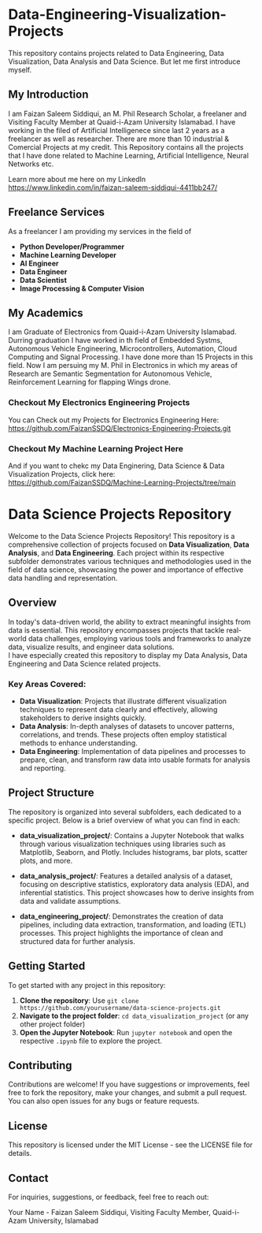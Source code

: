 # Data-Engineering-Visualization-Projects
This repository contains projects related to Data Engineering, Data Visualization, Data Analysis and Data Science. But let me first introduce myself.


## **My Introduction**
I am Faizan Saleem Siddiqui, an M. Phil Research Scholar, a freelaner and  Visiting Faculty Member at Quaid-i-Azam University Islamabad. I have working in the filed of Artificial Intelligenece since last 2 years as a freelancer as well as researcher. There are more than 10 industrial & Comercial Projects at my credit.
This Repository contains all the projects that I have done related to Machine Learning, Artificial Intelligence, Neural Networks etc. 

Learn more about me here on my LinkedIn
<br>
https://www.linkedin.com/in/faizan-saleem-siddiqui-4411bb247/


## **Freelance Services**
As a freelancer I am providing my services in the field of
- **Python Developer/Programmer**
- **Machine Learning Developer**
- **AI Engineer**
- **Data Engineer**
- **Data Scientist**
- **Image Processing & Computer Vision**

## **My Academics**
I am Graduate of Electronics from Quaid-i-Azam University Islamabad. Durring graduation I have worked in th field of Embedded Systms, Autonomous Vehicle Engineering, Microcontrollers, Automation, Cloud Computing and Signal Processing. I have done more than 15 Projects in this field. 
Now I am persuing my M. Phil in Electronics in which my areas of Research are Semantic Segmentation for Autonomous Vehicle, Reinforcement Learning for flapping Wings drone.

### **Checkout My Electronics Engineering Projects**
You can Check out my Projects for Electronics Engineering Here:
<br>
https://github.com/FaizanSSDQ/Electronics-Engineering-Projects.git

### **Checkout My Machine Learning Project Here**
And if you want to chekc my Data Enginering, Data Science & Data Visualization Projects, click here:
<br>
https://github.com/FaizanSSDQ/Machine-Learning-Projects/tree/main



# Data Science Projects Repository

Welcome to the Data Science Projects Repository! This repository is a comprehensive collection of projects focused on **Data Visualization**, **Data Analysis**, and **Data Engineering**. Each project within its respective subfolder demonstrates various techniques and methodologies used in the field of data science, showcasing the power and importance of effective data handling and representation.

## Overview

In today's data-driven world, the ability to extract meaningful insights from data is essential. This repository encompasses projects that tackle real-world data challenges, employing various tools and frameworks to analyze data, visualize results, and engineer data solutions. 
<br>
I have especially created this repository to display my Data Analysis, Data Engineering and Data Science related projects.

### Key Areas Covered:

- **Data Visualization**: Projects that illustrate different visualization techniques to represent data clearly and effectively, allowing stakeholders to derive insights quickly.
- **Data Analysis**: In-depth analyses of datasets to uncover patterns, correlations, and trends. These projects often employ statistical methods to enhance understanding.
- **Data Engineering**: Implementation of data pipelines and processes to prepare, clean, and transform raw data into usable formats for analysis and reporting.

## Project Structure

The repository is organized into several subfolders, each dedicated to a specific project. Below is a brief overview of what you can find in each:

- **data_visualization_project/**: Contains a Jupyter Notebook that walks through various visualization techniques using libraries such as Matplotlib, Seaborn, and Plotly. Includes histograms, bar plots, scatter plots, and more.
  
- **data_analysis_project/**: Features a detailed analysis of a dataset, focusing on descriptive statistics, exploratory data analysis (EDA), and inferential statistics. This project showcases how to derive insights from data and validate assumptions.

- **data_engineering_project/**: Demonstrates the creation of data pipelines, including data extraction, transformation, and loading (ETL) processes. This project highlights the importance of clean and structured data for further analysis.

## Getting Started

To get started with any project in this repository:

1. **Clone the repository**: Use `git clone https://github.com/yourusername/data-science-projects.git`
2. **Navigate to the project folder**: `cd data_visualization_project` (or any other project folder)
3. **Open the Jupyter Notebook**: Run `jupyter notebook` and open the respective `.ipynb` file to explore the project.

## Contributing

Contributions are welcome! If you have suggestions or improvements, feel free to fork the repository, make your changes, and submit a pull request. You can also open issues for any bugs or feature requests.

## License

This repository is licensed under the MIT License - see the LICENSE file for details.

## Contact

For inquiries, suggestions, or feedback, feel free to reach out:

Your Name - Faizan Saleem Siddiqui, Visiting Faculty Member, Quaid-i-Azam University, Islamabad 


